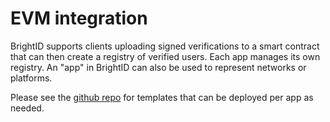 # EVM integration
BrightID supports clients uploading signed verifications to a smart contract that can then create a registry of verified users. Each app manages its own registry. An "app" in BrightID can also be used to represent networks or platforms.

Please see the [github repo](https://github.com/BrightID/BrightID-SmartContract) for templates that can be deployed per app as needed.
